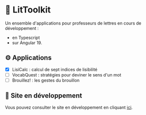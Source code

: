 # 📖 LitToolkit

Un ensemble d'applications pour professeurs de lettres en cours de développement :
- en Typescript
- sur Angular 19.

## ⚙️ Applications 

- [x] LisiCalc : calcul de sept indices de lisibilité
- [ ] VocabQuest : stratégies pour deviner le sens d'un mot
- [ ] Brouillez! : les gestes du brouillon

## 🚧 Site en développement

Vous pouvez consulter le site en développement en cliquant [ici](https://filkat34.github.io/LitToolkit/).
